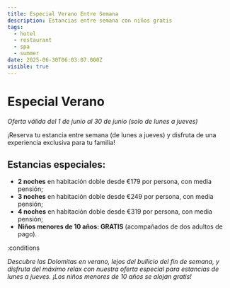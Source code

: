 ```yaml
---
title: Especial Verano Entre Semana
description: Estancias entre semana con niños gratis
tags:
  - hotel
  - restaurant
  - spa
  - summer
date: 2025-06-30T06:03:07.000Z
visible: true
---
```


# Especial Verano

*Oferta válida del 1 de junio al 30 de junio (solo de lunes a jueves)*

¡Reserva tu estancia entre semana (de lunes a jueves) y disfruta de una experiencia exclusiva para tu familia!

## Estancias especiales:

- **2 noches** en habitación doble desde €179 por persona, con media pensión;  
- **3 noches** en habitación doble desde €249 por persona, con media pensión;  
- **4 noches** en habitación doble desde €319 por persona, con media pensión;  
- **Niños menores de 10 años: GRATIS** (acompañados de dos adultos de pago).  

:conditions

*Descubre las Dolomitas en verano, lejos del bullicio del fin de semana, y disfruta del máximo relax con nuestra oferta especial para estancias de lunes a jueves. ¡Los niños menores de 10 años se alojan gratis!*
